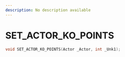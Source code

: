 ```yaml
---
description: No description available 
---
```


# SET_ACTOR_KO_POINTS

```cpp
void SET_ACTOR_KO_POINTS(Actor _Actor, int _Unk1);
```